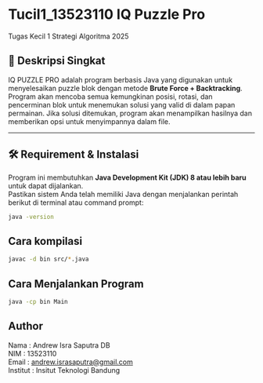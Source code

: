 # Tucil1_13523110 IQ Puzzle Pro
Tugas Kecil 1 Strategi Algoritma 2025

## 📌 Deskripsi Singkat  
IQ PUZZLE PRO adalah program berbasis Java yang digunakan untuk menyelesaikan puzzle blok dengan metode **Brute Force + Backtracking**. Program akan mencoba semua kemungkinan posisi, rotasi, dan pencerminan blok untuk menemukan solusi yang valid di dalam papan permainan. Jika solusi ditemukan, program akan menampilkan hasilnya dan memberikan opsi untuk menyimpannya dalam file.

---

## 🛠 Requirement & Instalasi  
Program ini membutuhkan **Java Development Kit (JDK) 8 atau lebih baru** untuk dapat dijalankan.  
Pastikan sistem Anda telah memiliki Java dengan menjalankan perintah berikut di terminal atau command prompt:
```sh
java -version
```

## Cara kompilasi
```sh
javac -d bin src/*.java
```

## Cara Menjalankan Program
```sh
java -cp bin Main
```

## Author
Nama : Andrew Isra Saputra DB  
NIM : 13523110  
Email : andrew.israsaputra@gmail.com  
Institut : Insitut Teknologi Bandung
